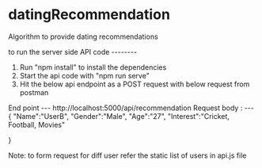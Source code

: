 # datingRecommendation
Algorithm to provide dating recommendations

to run the server side API code --------

1) Run "npm install" to install the dependencies
2) Start the api code with "npm run serve"
3) Hit the below api endpoint as a POST request with below request from postman

End point ---  http://localhost:5000/api/recommendation
Request body : ---
{
     "Name":"UserB",
      "Gender":"Male",
      "Age":"27",
      "Interest":"Cricket, Football, Movies"
   
}

Note: to form request for diff user refer the static list of users in api.js file
